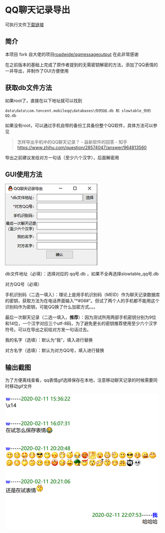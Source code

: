 # QQ聊天记录导出

可执行文件[下载链接](https://github.com/Yiyiyimu/QQ_History_Backup/releases/download/v1.0/QQ_History_Backup-v1.1.zip)

## 简介

本项目 fork 自大佬的项目[roadwide/qqmessageoutput](https://github.com/roadwide/qqmessageoutput) 在此非常感谢

在之前版本的基础上完成了原作者提到的无需密钥解密的方法，添加了QQ表情的一并导出，并制作了GUI方便使用

## 获取db文件方法

如果root了，直接在以下地址就可以找到

```
data\data\com.tencent.mobileqq\databases\你的QQ.db 和 slowtable_你的QQ.db
```


如果没有root，可以通过手机自带的备份工具备份整个QQ软件，具体方法可以参见

> 怎样导出手机中的QQ聊天记录？ - 益新软件的回答 - 知乎
> https://www.zhihu.com/question/28574047/answer/964813560

导出之前建议发给对方一句话（至少六个汉字），后面解密用

## GUI使用方法

![GUI_image](./img/GUI.png)

db文件地址（必填）：选择对应的 qq号.db ，如果不全再选择slowtable_qq号.db

对方QQ号（必填）

手机识别码（二选一填入）：理论上是用手机识别码（MEID）作为聊天记录数据库的密钥，获取方法为在电话界面输入“*#06#”。但试了两个人的手机都不能用这个识别码作为密钥，可能QQ换了什么加密方式。。。

最后一次聊天记录（二选一填入，**推荐**）：因为测试所用两部手机密钥分别为9位和14位，一个汉字对应三个utf-8码，为了避免更长的密钥推荐使用至少六个汉字符号。可以在导出之前给对方发一句话过去。

我的名字（选填）：默认为“我”，填入进行替换

对方名字（选填）：默认为对方QQ号，填入进行替换

## 输出截图

为了方便离线查看，qq表情gif选择保存在本地，注意移动聊天记录的时候需要同时移动gif文件

![screenshot](./img/screenshot.png)
